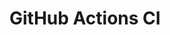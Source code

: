 # GitHub Actions CI

































































































































































































































































































































































































































































































































































































































































































































































































































































































































































































































































































































































































